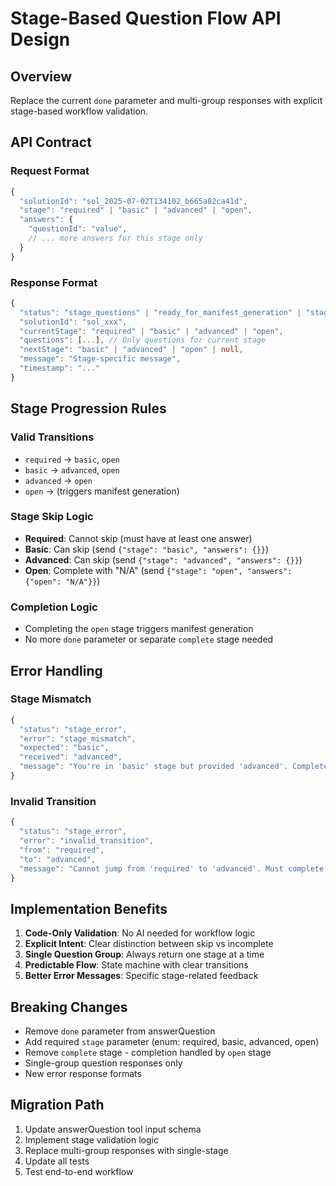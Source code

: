 # Stage-Based Question Flow API Design

## Overview
Replace the current `done` parameter and multi-group responses with explicit stage-based workflow validation.

## API Contract

### Request Format
```typescript
{
  "solutionId": "sol_2025-07-02T134102_b665a82ca41d",
  "stage": "required" | "basic" | "advanced" | "open",
  "answers": {
    "questionId": "value",
    // ... more answers for this stage only
  }
}
```

### Response Format
```typescript
{
  "status": "stage_questions" | "ready_for_manifest_generation" | "stage_error",
  "solutionId": "sol_xxx",
  "currentStage": "required" | "basic" | "advanced" | "open",
  "questions": [...], // Only questions for current stage
  "nextStage": "basic" | "advanced" | "open" | null,
  "message": "Stage-specific message",
  "timestamp": "..."
}
```

## Stage Progression Rules

### Valid Transitions
- `required` → `basic`, `open`
- `basic` → `advanced`, `open`  
- `advanced` → `open`
- `open` → (triggers manifest generation)

### Stage Skip Logic
- **Required**: Cannot skip (must have at least one answer)
- **Basic**: Can skip (send `{"stage": "basic", "answers": {}}`)
- **Advanced**: Can skip (send `{"stage": "advanced", "answers": {}}`)
- **Open**: Complete with "N/A" (send `{"stage": "open", "answers": {"open": "N/A"}}`)

### Completion Logic
- Completing the `open` stage triggers manifest generation
- No more `done` parameter or separate `complete` stage needed

## Error Handling

### Stage Mismatch
```typescript
{
  "status": "stage_error",
  "error": "stage_mismatch",
  "expected": "basic",
  "received": "advanced", 
  "message": "You're in 'basic' stage but provided 'advanced'. Complete basic questions first or skip them explicitly."
}
```

### Invalid Transition
```typescript
{
  "status": "stage_error", 
  "error": "invalid_transition",
  "from": "required",
  "to": "advanced",
  "message": "Cannot jump from 'required' to 'advanced'. Must complete 'basic' stage first or skip to 'open'."
}
```

## Implementation Benefits

1. **Code-Only Validation**: No AI needed for workflow logic
2. **Explicit Intent**: Clear distinction between skip vs incomplete
3. **Single Question Group**: Always return one stage at a time
4. **Predictable Flow**: State machine with clear transitions
5. **Better Error Messages**: Specific stage-related feedback

## Breaking Changes

- Remove `done` parameter from answerQuestion
- Add required `stage` parameter (enum: required, basic, advanced, open)
- Remove `complete` stage - completion handled by `open` stage
- Single-group question responses only
- New error response formats

## Migration Path

1. Update answerQuestion tool input schema
2. Implement stage validation logic
3. Replace multi-group responses with single-stage
4. Update all tests
5. Test end-to-end workflow
